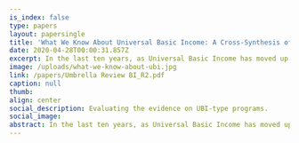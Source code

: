 ```yaml
---
is_index: false
type: papers
layout: papersingle
title: 'What We Know About Universal Basic Income: A Cross-Synthesis of Reviews'
date: 2020-04-28T00:00:31.857Z
excerpt: In the last ten years, as Universal Basic Income has moved up the policy agenda, many reviews and reports have taken stock of the evidence on unconditional and universal cash programs. Our report, “A cross synthesis of recent reviews of the evidence on UBI-type programs,” is intended as an "umbrella review."
image: /uploads/what-we-know-about-ubi.jpg
link: /papers/Umbrella Review BI_R2.pdf
caption: null
thumb: 
align: center
social_description: Evaluating the evidence on UBI-type programs.
social_image: 
abstract: In the last ten years, as Universal Basic Income has moved up the policy agenda, many reviews and reports have taken stock of the evidence on unconditional and universal cash programs. Our report, “A cross synthesis of recent reviews of the evidence on UBI-type programs,” is intended as an ‘umbrella review’—it provides a roadmap to the literature for experimenters, policy practitioners, policymakers and others involved in UBI development and implementation. This report compiles and critically examines 16 reviews of the evidence in order to synthesize key findings, identify evidence gaps, and derive directions for future UBI research, policy and practice.
---
```

 